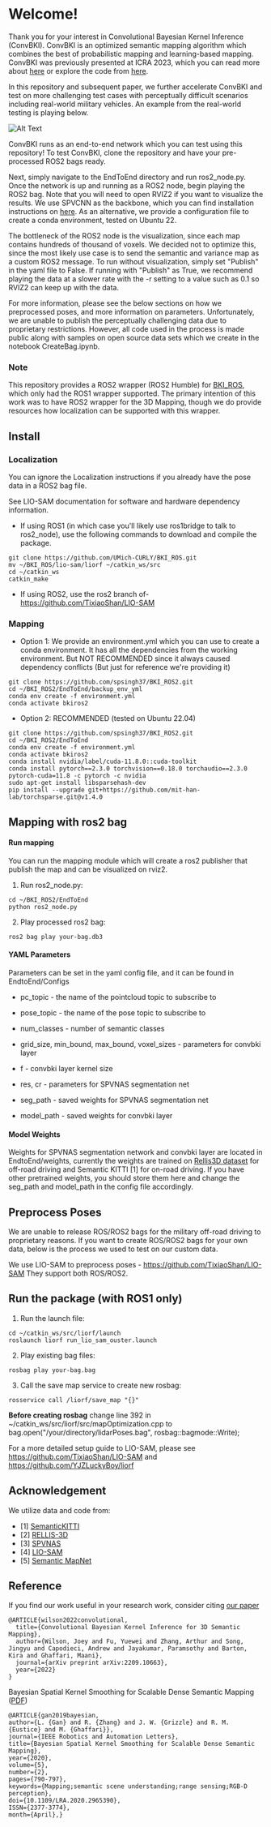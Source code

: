 # Welcome!

Thank you for your interest in Convolutional Bayesian Kernel Inference (ConvBKI).
ConvBKI is an optimized semantic mapping algorithm which combines the best of 
probabilistic mapping and learning-based mapping. ConvBKI was previously presented
at ICRA 2023, which you can read more about [here](https://arxiv.org/abs/2209.10663) or 
explore the code from [here](https://github.com/UMich-CURLY/NeuralBKI). 

In this repository and subsequent paper, we further accelerate ConvBKI and test
on more challenging test cases with perceptually difficult scenarios including
real-world military vehicles. An example from the real-world testing is playing below.

![Alt Text](./video.gif)

ConvBKI runs as an end-to-end network which you can test using this repository! To test ConvBKI,
clone the repository and have your pre-processed ROS2 bags ready.

Next, simply navigate to the EndToEnd directory and run ros2_node.py. Once the 
network is up and running as a ROS2 node, begin playing the ROS2 bag. Note that you will need
to open RVIZ2 if you want to visualize the results.
We use SPVCNN as the backbone, which you can find installation instructions on [here](https://github.com/mit-han-lab/spvnas).
As an alternative, we provide a configuration file to create a conda environment, tested on Ubuntu 22.

The bottleneck of the ROS2 node is the visualization, since each map contains hundreds
of thousand of voxels. We decided not to optimize this, since the most likely use case is to
send the semantic and variance map as a custom ROS2 message. To run without visualization,
simply set "Publish" in the yaml file to False. If running with "Publish" as True,
we recommend playing the data at a slower rate with the -r <rate> setting to a value such as 0.1
so RVIZ2 can keep up with the data. 

For more information, please see the below sections on how we preprocessed poses,
and more information on parameters. Unfortunately, we are unable to publish 
the perceptually challenging data due to proprietary restrictions. However, all code
used in the process is made public along with samples on open source data sets
which we create in the notebook CreateBag.ipynb. 

### Note
This repository provides a ROS2 wrapper (ROS2 Humble) for [BKI_ROS](https://github.com/UMich-CURLY/BKI_ROS.git), which only had the ROS1 wrapper supported. The primary intention of this work was to have ROS2 wrapper for the 3D Mapping, though we do provide resources how localization can be supported with this wrapper.

## Install

### Localization
You can ignore the Localization instructions if you already have the pose data in a ROS2 bag file.

See LIO-SAM documentation for software and hardware dependency information.

- If using ROS1 (in which case you'll likely use ros1bridge to talk to ros2_node), use the following commands to download and compile the package.

```
git clone https://github.com/UMich-CURLY/BKI_ROS.git
mv ~/BKI_ROS/lio-sam/liorf ~/catkin_ws/src
cd ~/catkin_ws
catkin_make
```

- If using ROS2, use the ros2 branch of- https://github.com/TixiaoShan/LIO-SAM

### Mapping

- Option 1: We provide an environment.yml which you can use to create a conda environment. It has all the dependencies from the working environment. But NOT RECOMMENDED since it always caused dependency conflicts (But just for reference we're providing it)
```
git clone https://github.com/spsingh37/BKI_ROS2.git
cd ~/BKI_ROS2/EndToEnd/backup_env_yml
conda env create -f environment.yml
conda activate bkiros2
```

- Option 2: RECOMMENDED (tested on Ubuntu 22.04)
```
git clone https://github.com/spsingh37/BKI_ROS2.git
cd ~/BKI_ROS2/EndToEnd
conda env create -f environment.yml
conda activate bkiros2
conda install nvidia/label/cuda-11.8.0::cuda-toolkit
conda install pytorch==2.3.0 torchvision==0.18.0 torchaudio==2.3.0 pytorch-cuda=11.8 -c pytorch -c nvidia
sudo apt-get install libsparsehash-dev
pip install --upgrade git+https://github.com/mit-han-lab/torchsparse.git@v1.4.0
```

## Mapping with ros2 bag

#### Run mapping

You can run the mapping module which will create a ros2 publisher that publish the map and can be visualized on rviz2.

1. Run ros2_node.py:
```
cd ~/BKI_ROS2/EndToEnd
python ros2_node.py
```
2. Play processed ros2 bag:
```
ros2 bag play your-bag.db3
```

#### YAML Parameters

Parameters can be set in the yaml config file, and it can be found in EndtoEnd/Configs

* pc_topic - the name of the pointcloud topic to subscribe to
* pose_topic - the name of the pose topic to subscribe to
* num_classes - number of semantic classes

* grid_size, min_bound, max_bound, voxel_sizes - parameters for convbki layer
* f - convbki layer kernel size
* res, cr - parameters for SPVNAS segmentation net
* seg_path - saved weights for SPVNAS segmentation net
* model_path - saved weights for convbki layer

#### Model Weights

Weights for SPVNAS segmentation network and convbki layer are located in EndtoEnd/weights, currently the weights are trained on [Rellis3D dataset](https://github.com/unmannedlab/RELLIS-3D) for off-road driving and Semantic KITTI [1] for on-road driving. If you have other pretrained weights, you should store them here and change the seg_path and model_path in the config file accordingly. 

## Preprocess Poses
We are unable to release ROS/ROS2 bags for the military off-road driving to proprietary reasons. If you want to create ROS/ROS2 bags for your own data, below is the process we used to test on our custom data.

We use LIO-SAM to preprocess poses - https://github.com/TixiaoShan/LIO-SAM
They support both ROS/ROS2.
  
## Run the package (with ROS1 only)

1. Run the launch file:
```
cd ~/catkin_ws/src/liorf/launch
roslaunch liorf run_lio_sam_ouster.launch
```

2. Play existing bag files:
```
rosbag play your-bag.bag
```

3. Call the save map service to create new rosbag:
```
rosservice call /liorf/save_map "{}"
```

**Before creating rosbag** change line 392 in ~/catkin_ws/src/liorf/src/mapOptimization.cpp to bag.open("/your/directory/lidarPoses.bag", rosbag::bagmode::Write);
 
For a more detailed setup guide to LIO-SAM, please see https://github.com/TixiaoShan/LIO-SAM and https://github.com/YJZLuckyBoy/liorf

## Acknowledgement
We utilize data and code from: 
- [1] [SemanticKITTI](http://www.semantic-kitti.org/)
- [2] [RELLIS-3D](https://arxiv.org/abs/2011.12954)
- [3] [SPVNAS](https://github.com/mit-han-lab/spvnas)
- [4] [LIO-SAM](https://github.com/YJZLuckyBoy/liorf)
- [5] [Semantic MapNet](https://github.com/vincentcartillier/Semantic-MapNet)

## Reference
If you find our work useful in your research work, consider citing [our paper](https://arxiv.org/abs/2209.10663)
```
@ARTICLE{wilson2022convolutional,
  title={Convolutional Bayesian Kernel Inference for 3D Semantic Mapping},
  author={Wilson, Joey and Fu, Yuewei and Zhang, Arthur and Song, Jingyu and Capodieci, Andrew and Jayakumar, Paramsothy and Barton, Kira and Ghaffari, Maani},
  journal={arXiv preprint arXiv:2209.10663},
  year={2022}
}
```
Bayesian Spatial Kernel Smoothing for Scalable Dense Semantic Mapping ([PDF](https://ieeexplore.ieee.org/stamp/stamp.jsp?tp=&arnumber=8954837))
```
@ARTICLE{gan2019bayesian,
author={L. {Gan} and R. {Zhang} and J. W. {Grizzle} and R. M. {Eustice} and M. {Ghaffari}},
journal={IEEE Robotics and Automation Letters},
title={Bayesian Spatial Kernel Smoothing for Scalable Dense Semantic Mapping},
year={2020},
volume={5},
number={2},
pages={790-797},
keywords={Mapping;semantic scene understanding;range sensing;RGB-D perception},
doi={10.1109/LRA.2020.2965390},
ISSN={2377-3774},
month={April},}

```
